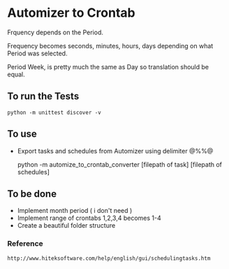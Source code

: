 # Automizer to Crontab

Frquency depends on the Period.

Frequency becomes seconds, minutes, hours, days depending on what Period was selected.

Period Week, is pretty much the same as Day so translation should be equal.

## To run the Tests
    python -m unittest discover -v

## To use
* Export tasks and schedules from Automizer using delimiter @%%@

    python -m automize_to_crontab_converter [filepath of task] [filepath of schedules]

## To be done
* Implement month period ( i don't need )
* Implement range of crontabs 1,2,3,4 becomes 1-4
* Create a beautiful folder structure

### Reference
    http://www.hiteksoftware.com/help/english/gui/schedulingtasks.htm